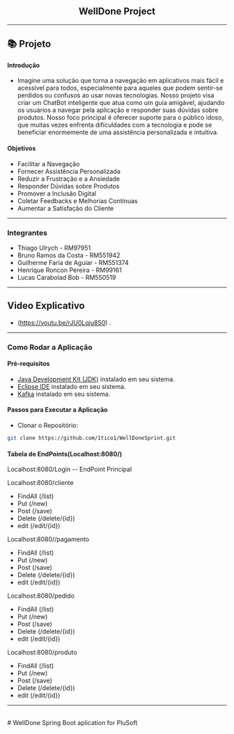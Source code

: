 <div align="center">
    <h2>WellDone Project</h2>
</div>

--------------------------------------------------
## 📚 Projeto 
<h4>Introdução</h4> 

- Imagine uma solução que torna a navegação em aplicativos mais fácil e acessível para todos, especialmente para aqueles que podem sentir-se perdidos ou confusos ao usar novas tecnologias. Nosso projeto visa criar um ChatBot inteligente que atua como um guia amigável, ajudando os usuários a navegar pela aplicação e responder suas dúvidas sobre produtos. Nosso foco principal é oferecer suporte para o público idoso, que muitas vezes enfrenta dificuldades com a tecnologia e pode se beneficiar enormemente de uma assistência personalizada e intuitiva.
<p></p>

<h4>Objetivos</h4> 

- Facilitar a Navegação
- Fornecer Assistência Personalizada
- Reduzir a Frustração e a Ansiedade
- Responder Dúvidas sobre Produtos
- Promover a Inclusão Digital
- Coletar Feedbacks e Melhorias Contínuas
- Aumentar a Satisfação do Cliente

<p></p>

--------------------------------------------------

<h3>Integrantes</h3>

- Thiago Ulrych - RM97951
- Bruno Ramos da Costa - RM551942
- Guilherme Faria de Aguiar - RM551374
- Henrique Roncon Pereira - RM99161
- Lucas Carabolad Bob - RM550519
--------------------------------------------------

## Video Explicativo     
- (https://youtu.be/rJU0Lqju850) .
  
--------------------------------------------------


<h3>Como Rodar a Aplicação </h3>

<h4>Pré-requisitos</h4> 

- [Java Development Kit (JDK)](https://www.mysql.com/downloads/) instalado em seu sistema.
- [Eclipse IDE](https://www.eclipse.org/downloads/) instalado em seu sistema.
- [Kafka]((https://kafka.apache.org/downloads)) instalado em seu sistema.

<h4>Passos para Executar a Aplicação</h4> 

- Clonar o Repositório:
```bash
git clone https://github.com/1tico1/WellDoneSprint.git
```

<h4>Tabela de EndPoints(Localhost:8080/)</h4> 

Localhost:8080/Login -- EndPoint Principal 

Localhost:8080/cliente
  - FindAll (/list)
  - Put (/new)
  - Post (/save)
  - Delete (/delete/{id})
  - edit (/edit/{id})

  Localhost:8080//pagamento
  - FindAll (/list)
  - Put (/new)
  - Post (/save)
  - Delete (/delete/{id})
  - edit (/edit/{id})

  Localhost:8080/pedido
  - FindAll (/list)
  - Put (/new)
  - Post (/save)
  - Delete (/delete/{id})
  - edit (/edit/{id})

  Localhost:8080/produto
   - FindAll (/list)
  - Put (/new)
  - Post (/save)
  - Delete (/delete/{id})
  - edit (/edit/{id})


--------------------------------------------------





<br/>
# WellDone
Spring Boot aplication for PluSoft
